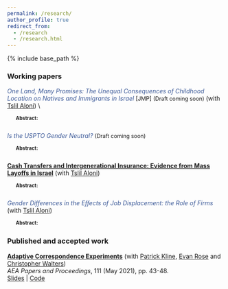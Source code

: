 ```yaml
---
permalink: /research/
author_profile: true
redirect_from:
  - /research
  - /research.html
---
```


{% include base_path %}

<style>
/* Remove the default triangle */
summary {
  display: block;
}

details > summary {
    list-style-type: '▶️';
}

details[open] > summary {
    list-style-type: '🔽';
}

details[open] > summary {
    margin-bottom: 0.5rem;
}
details[open] > summary::after {
  transform: rotate(90deg);
}

</style>

### Working papers


<span style="color:#3b5998">*One Land, Many Promises: The Unequal Consequences of Childhood Location on Natives and Immigrants in Israel*  </span> <font size="-1">[JMP]</font> <span style="font-size: 0.9em;">(Draft coming soon)</span> (with [Tslil Aloni](https://sites.google.com/view/tslil-aloni/home?authuser=0)) \
<details style="margin-bottom: 25px;">
    <summary style="font-size: 0.9em; margin-left: 20px;" > <strong style="font-size: 0.9em;">Abstract:</strong></summary>
    <div class="indented-text" style="font-size: 0.9em; margin-left: 20px;">
        This paper studies the causal effects of increased childhood exposure to Israeli cities on children's adult incomes. Variation in childhood location contributes substantial variability to the adult earnings of both native-born Israelis and immigrants from the Former Soviet Union. While the place effects of high-income families of both immigrants and native-born children are strongly related, location effects for low-income immigrants are found to be uncorrelated with location effects for low-income natives. Large, diverse cities are especially beneficial to immigrant children, while cities with high municipality welfare expenditure and crime rates tend to be detrimental to native children. We develop a policy targeting framework incorporating the constraint that the policymaker cannot make ethnicity-dependent location recommendations. Using empirical Bayes tools, we find that targeting policies based on population-wide city-level means yields inferior outcomes for immigrants. Robust targeting strategies designed to perform well against the least favorable sorting patterns reveal a set of 5 cities that are likely to be beneficial to children of both groups.
    </div>
</details>


<span style="color:#3b5998">*Is the USPTO Gender Neutral?*</span> <span style="font-size: 0.9em;">(Draft coming soon)</span>

<details style="margin-bottom: 25px;">
    <summary style="font-size: 0.9em; margin-left: 20px;" ><strong style="font-size: 0.9em;">Abstract:</strong></summary>
    <div class="indented-text" style="font-size: 0.9em; margin-left: 20px;">
        This paper studies the prevalence and evolution of gender bias in the USPTO patent applications examination process and assesses the consequences of this bias on economic outcomes. Applying Natural Language Process (NLP) tools to patent applications submitted between 2001 and 2013, I estimate gender gaps conditional on the content of the patent application, thereby comparing allowance probabilities between teams of inventors with different gender compositions but similar inventions. Despite a substantial raw gender gap in the probability of initial allowance, I document that there is no average difference in initial allowance rates between mixed-gender and all-male teams.  This average gap masks heterogeneity. Allowance rates for mixed-gender teams were significantly lower between 2001 and 2003, a gap that shrank to zero by 2005. Gender gaps also vary substantially across examiners, with bias against mixed-gender patents concentrated among senior examiners and bias in favor of women concentrated among young examiners. A mean zero gender gap with positive variance generates economic loss due to the misallocation of granting rights. Building on the methodology of Kogan et al. (2017), I estimate that these biases depressed the value of initially approved patents by at least \$1.4 million per year.
    </div>
</details>


<span style="color:#3b5998">[**Cash Transfers and Intergenerational Insurance: Evidence from Mass Layoffs in Israel**](/files/Jobloss_children_reform.pdf)</span> (with [Tslil Aloni](https://sites.google.com/view/tslil-aloni/home?authuser=0)) 


<details style="margin-bottom: 25px;">
    <summary style="font-size: 0.9em; margin-left: 20px;" ><strong style="font-size: 0.9em;">Abstract:</strong></summary>
    <div class="indented-text" style="font-size: 0.9em; margin-left: 20px;">
        We study the role of government transfers in alleviating the repercussions of parents' employment shocks on children's education outcomes. A comprehensive reduction in Israel's system of universal child cash benefits, cutting total government transfers to families with children by more than 30\%, is shown to have adversely affected children whose parents were displaced in a mass layoff event. First, we find that children of laid-off parents suffer from lower high-school performance and are less likely to secure a matriculation certificate (``Bagrut''). These effects are present only in lower-income families and are inversely related to the child’s age at the time of the shock. Second, we find that cuts to child benefits at the household level exacerbate these negative effects for low-income families while leaving high-income families unaffected. Our findings suggest that cash transfers have a mitigating role in determining children's outcomes among families with low socio-economic status.
    </div>
</details>


<span style="color:#3b5998">*Gender Differences in the Effects of Job Displacement: the Role of Firms*</span> (with [Tslil Aloni](https://sites.google.com/view/tslil-aloni/home?authuser=0)) 

<details style="margin-bottom: 25px;">
    <summary style="font-size: 0.9em; margin-left: 20px;" ><strong style="font-size: 0.9em;">Abstract:</strong></summary>
    <div class="indented-text" style="font-size: 0.9em; margin-left: 20px;">
        This paper investigates gender differences in the long-term effects of job loss on workers' labor market outcomes in Israel. Relative to displaced female workers, male counterparts experience a larger drop in earnings due to unexpected job loss, despite both genders seeing similar employment declines. Pre-displacement firm and individual attributes entirely account for this gap, with the displacing firm's wage premium and female share explaining the majority of this gap. Extending the analysis beyond mean effects to distributional impacts shows that these observable characteristics account for the observed gender gap across the income distribution. Our findings underscore the significant role of firms in shaping the dynamics of labor market disparities.
    </div>
</details>









<!--- 
### Work in progress
<span style="color:#3b5998">*The Socio-Economic Effects of Large-Scale Subsidized Housing Program*</span> (with [Felipe Lobel](http://felipelobel.com/#home) and [Winnie van Dijk](https://sites.google.com/site/winnielillianvandijk/))]) 


**Head to the Foxes or Tail to the Lions? The Importance of Childhood Relative Earnings** (with [Tslil Aloni](https://sites.google.com/view/tslil-aloni/home?authuser=0) and 
[Tom Zohar](https://web.stanford.edu/~tzohar/))

}
-->

### Published and accepted work

[**Adaptive Correspondence Experiments**](https://eml.berkeley.edu/~pkline/papers/skynet.pdf) (with [Patrick Kline](https://eml.berkeley.edu/~pkline/), [Evan Rose](https://ekrose.github.io/) and [Christopher Walters](https://eml.berkeley.edu/~crwalters/))   
*AEA Papers and Proceedings*, 111 (May 2021), pp. 43-48. \
[Slides](/files/AdaptiveCorrespondenceExperiments_Slides.pdf) | [Code](/files/AdaptiveCorrespondenceExperiments_code.zip) 


